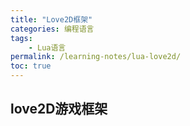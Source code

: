 ```yaml
---
title: "Love2D框架"
categories: 编程语言
tags:
    - Lua语言
permalink: /learning-notes/lua-love2d/
toc: true
---
```


## love2D游戏框架










